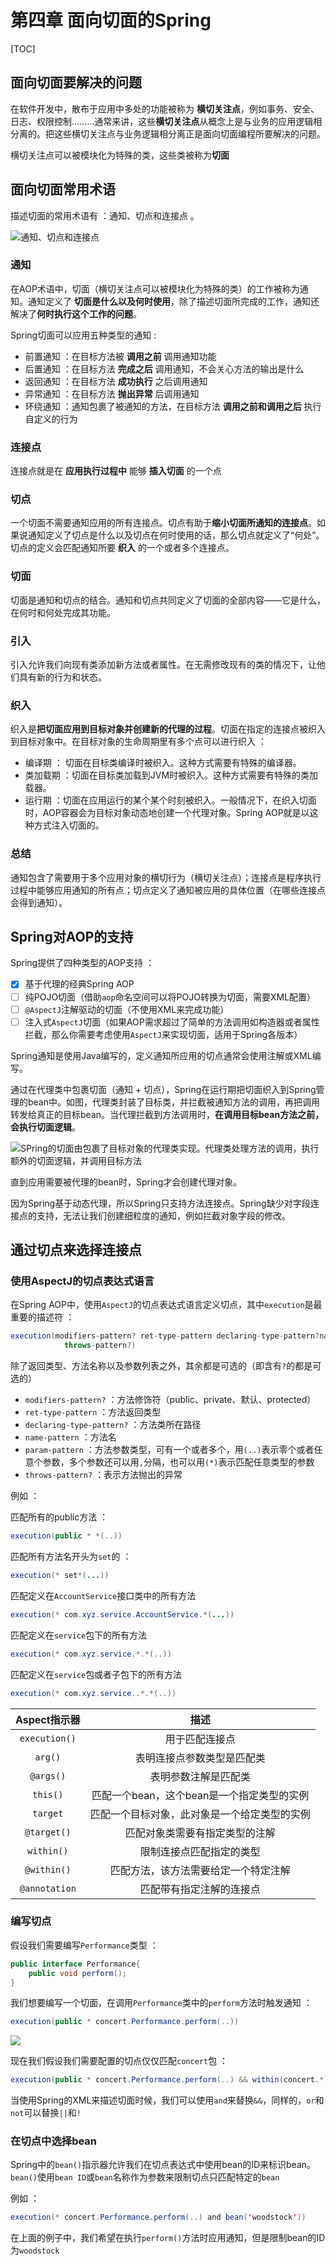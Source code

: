 # 第四章 面向切面的Spring

[TOC]

## 面向切面要解决的问题

在软件开发中，散布于应用中多处的功能被称为 **横切关注点**，例如事务、安全、日志、权限控制………通常来讲，这些**横切关注点**从概念上是与业务的应用逻辑相分离的。把这些横切关注点与业务逻辑相分离正是面向切面编程所要解决的问题。

横切关注点可以被模块化为特殊的类，这些类被称为**切面**

## 面向切面常用术语

描述切面的常用术语有 ：通知、切点和连接点 。

![通知、切点和连接点](http://zhangzhaolin.oss-cn-beijing.aliyuncs.com/18-8-8/23137316.jpg)

### 通知

在AOP术语中，切面（横切关注点可以被模块化为特殊的类）的工作被称为通知。通知定义了 **切面是什么以及何时使用**，除了描述切面所完成的工作，通知还解决了**何时执行这个工作的问题**。

Spring切面可以应用五种类型的通知 :

- 前置通知 ：在目标方法被 **调用之前** 调用通知功能 
- 后置通知 ：在目标方法 **完成之后** 调用通知，不会关心方法的输出是什么
- 返回通知 ：在目标方法 **成功执行** 之后调用通知
- 异常通知 ：在目标方法 **抛出异常** 后调用通知
- 环绕通知 ：通知包裹了被通知的方法，在目标方法 **调用之前和调用之后** 执行自定义的行为

### 连接点

连接点就是在 **应用执行过程中** 能够 **插入切面** 的一个点

### 切点

一个切面不需要通知应用的所有连接点。切点有助于**缩小切面所通知的连接点**。如果说通知定义了切点是什么以及切点在何时使用的话，那么切点就定义了“何处”。切点的定义会匹配通知所要 **织入** 的一个或者多个连接点。

### 切面

切面是通知和切点的结合。通知和切点共同定义了切面的全部内容——它是什么，在何时和何处完成其功能。

### 引入

引入允许我们向现有类添加新方法或者属性。在无需修改现有的类的情况下，让他们具有新的行为和状态。

### 织入

织入是**把切面应用到目标对象并创建新的代理的过程**。切面在指定的连接点被织入到目标对象中。在目标对象的生命周期里有多个点可以进行织入 ：

- 编译期 ： 切面在目标类编译时被织入。这种方式需要有特殊的编译器。
- 类加载期 ：切面在目标类加载到JVM时被织入。这种方式需要有特殊的类加载器。
- 运行期 ：切面在应用运行的某个某个时刻被织入。一般情况下，在织入切面时，AOP容器会为目标对象动态地创建一个代理对象。Spring AOP就是以这种方式注入切面的。

### 总结

通知包含了需要用于多个应用对象的横切行为（横切关注点）；连接点是程序执行过程中能够应用通知的所有点；切点定义了通知被应用的具体位置（在哪些连接点会得到通知）。

## Spring对AOP的支持

Spring提供了四种类型的AOP支持 ：

- [x] 基于代理的经典Spring AOP
- [ ] 纯POJO切面（借助`aop`命名空间可以将POJO转换为切面，需要XML配置）
- [ ] `@AspectJ`注解驱动的切面（不使用XML来完成功能）
- [ ] 注入式`AspectJ`切面（如果AOP需求超过了简单的方法调用如构造器或者属性拦截，那么你需要考虑使用`AspectJ`来实现切面，适用于Spring各版本）

Spring通知是使用Java编写的，定义通知所应用的切点通常会使用注解或XML编写。

通过在代理类中包裹切面（通知 + 切点），Spring在运行期把切面织入到Spring管理的bean中。如图，代理类封装了目标类，并拦截被通知方法的调用，再把调用转发给真正的目标bean。当代理拦截到方法调用时，**在调用目标bean方法之前，会执行切面逻辑**。

![SPring的切面由包裹了目标对象的代理类实现。代理类处理方法的调用，执行额外的切面逻辑，并调用目标方法](http://zhangzhaolin.oss-cn-beijing.aliyuncs.com/18-8-12/38529126.jpg)

直到应用需要被代理的bean时，Spring才会创建代理对象。

因为Spring基于动态代理，所以Spring只支持方法连接点。Spring缺少对字段连接点的支持，无法让我们创建细粒度的通知，例如拦截对象字段的修改。

## 通过切点来选择连接点

### 使用AspectJ的切点表达式语言

在Spring AOP中，使用`AspectJ`的切点表达式语言定义切点，其中`execution`是最重要的描述符 ：

```java
execution(modifiers-pattern? ret-type-pattern declaring-type-pattern?name-pattern(param-pattern)
            throws-pattern?)
```

除了返回类型、方法名称以及参数列表之外，其余都是可选的（即含有`?`的都是可选的）

- `modifiers-pattern?` ：方法修饰符（public、private、默认、protected）
- `ret-type-pattern` ：方法返回类型
- `declaring-type-pattern?` ：方法类所在路径
- `name-pattern` ：方法名
- `param-pattern` ：方法参数类型，可有一个或者多个，用`(..)`表示零个或者任意个参数，多个参数还可以用`,`分隔，也可以用`(*)`表示匹配任意类型的参数
- `throws-pattern?` ：表示方法抛出的异常

例如 ：

匹配所有的public方法 ：

```java
execution(public * *(..))
```

匹配所有方法名开头为`set`的 ：

```java
execution(* set*(...))
```

匹配定义在`AccountService`接口类中的所有方法

```java
execution(* com.xyz.service.AccountService.*(...))
```

匹配定义在`service`包下的所有方法

```java
execution(* com.xyz.service.*.*(..))
```

匹配定义在`service`包或者子包下的所有方法

```java
execution(* com.xyz.service..*.*(..))
```



| Aspect指示器  |                     描述                     |
| :-----------: | :------------------------------------------: |
| `execution()` |                用于匹配连接点                |
|    `arg()`    |          表明连接点参数类型是匹配类          |
|   `@args()`   |             表明参数注解是匹配类             |
|   `this()`    |  匹配一个bean，这个bean是一个指定类型的实例  |
|   `target`    | 匹配一个目标对象，此对象是一个给定类型的实例 |
|  `@target()`  |        匹配对象类需要有指定类型的注解        |
|  `within()`   |           限制连接点匹配指定的类型           |
|  `@within()`  |     匹配方法，该方法需要给定一个特定注解     |
| `@annotation` |           匹配带有指定注解的连接点           |

### 编写切点

假设我们需要编写`Performance`类型 ：

```java
public interface Performance{
    public void perform();
}
```

我们想要编写一个切面，在调用`Performance`类中的`perform`方法时触发通知 ：

```java
execution(public * concert.Performance.perform(..))
```



![](http://zhangzhaolin.oss-cn-beijing.aliyuncs.com/18-8-14/90244174.jpg)

现在我们假设我们需要配置的切点仅仅匹配`concert`包 ：

```java
execution(public * concert.Performance.perform(..) && within(concert.*))
```

当使用Spring的XML来描述切面时候，我们可以使用`and`来替换`&&`，同样的，`or`和`not`可以替换`||`和`!`

### 在切点中选择bean

Spring中的`bean()`指示器允许我们在切点表达式中使用bean的ID来标识bean。`bean()`使用`bean ID`或`bean`名称作为参数来限制切点只匹配特定的`bean`

例如 ：

```java
execution(* concert.Performance.perform(..) and bean('woodstock'))
```

在上面的例子中，我们希望在执行`perform()`方法时应用通知，但是限制bean的ID为`woodstock`